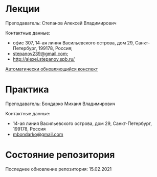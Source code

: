 # Лекции

Преподаватель: Степанов Алексей Владимирович

Контактные данные: 
+ офис 307, 14-ая линия Васильевского острова, дом 29, Санкт-Петербург, 199178, Россия; 
+ stepanov239@gmail.com; 
+ http://alexei.stepanov.spb.ru/

[Автоматически обновляющийся конспект](http://alexei.stepanov.spb.ru/students/MKNalg.pdf)

# Практика

Преподаватель: Бондарко Михаил Владимирович

Контактные данные:
+ 14-ая линия Васильевского острова, дом 29, Санкт-Петербург, 199178, Россия
+ mbondarko@gmail.com

# Состояние репозитория

Последнее обновление репозитория: 15.02.2021
